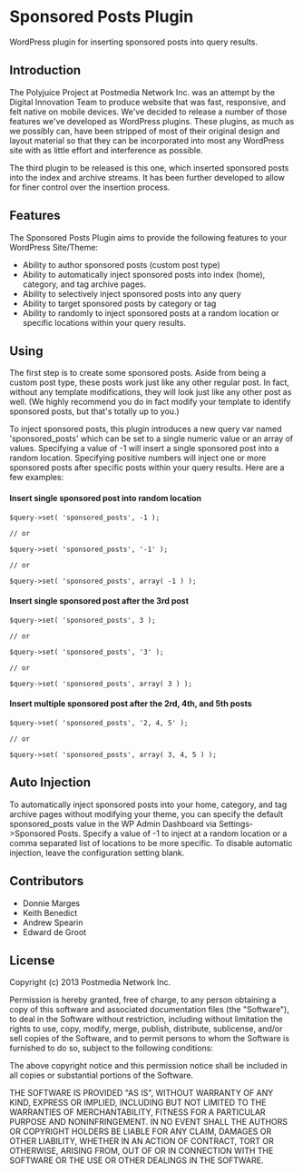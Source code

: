 # Sponsored Posts Plugin
WordPress plugin for inserting sponsored posts into query results.

## Introduction
The Polyjuice Project at Postmedia Network Inc. was an attempt by the Digital Innovation Team to produce website that was fast, responsive, and felt native on mobile devices.  We've decided to release a number of those features we've developed as WordPress plugins.  These plugins, as much as we possibly can, have been stripped of most of their original design and layout material so that they can be incorporated into most any WordPress site with as little effort and interference as possible.

The third plugin to be released is this one, which inserted sponsored posts into the index and archive streams.  It has been further developed to allow for finer control over the insertion process.

## Features

The Sponsored Posts Plugin aims to provide the following features to your WordPress Site/Theme:

* Ability to author sponsored posts (custom post type)
* Ability to automatically inject sponsored posts into index (home), category, and tag archive pages.
* Ability to selectively inject sponsored posts into any query
* Ability to target sponsored posts by category or tag
* Ability to randomly to inject sponsored posts at a random location or specific locations within your query results.

## Using

The first step is to create some sponsored posts.  Aside from being a custom post type, these posts work just like any other regular post.  In fact, without any template modifications, they will look just like any other post as well.  (We highly recommend you do in fact modify your template to identify sponsored posts, but that's totally up to you.)  

To inject sponsored posts, this plugin introduces a new query var named 'sponsored_posts' which can be set to a single numeric value or an array of values.  Specifying a value of -1 will insert a single sponsored post into a random location.  Specifying positive numbers will inject one or more sponsored posts after specific posts within your query results.  Here are a few examples:

#### Insert single sponsored post into random location

	$query->set( 'sponsored_posts', -1 );

	// or
	
	$query->set( 'sponsored_posts', '-1' );
	
	// or
	
	$query->set( 'sponsored_posts', array( -1 ) );

#### Insert single sponsored post after the 3rd post

	$query->set( 'sponsored_posts', 3 );

	// or

	$query->set( 'sponsored_posts', '3' );

	// or

	$query->set( 'sponsored_posts', array( 3 ) );


#### Insert multiple sponsored post after the 2rd, 4th, and 5th posts

	$query->set( 'sponsored_posts', '2, 4, 5' );

	// or

	$query->set( 'sponsored_posts', array( 3, 4, 5 ) );


## Auto Injection

To automatically inject sponsored posts into your home, category, and tag archive pages without modifying your theme, you can specify the default sponsored_posts value in the WP Admin Dashboard via Settings->Sponsored Posts.  Specify a value of -1 to inject at a random location or a comma separated list of locations to be more specific.  To disable automatic injection, leave the configuration setting blank.

## Contributors

* Donnie Marges
* Keith Benedict
* Andrew Spearin
* Edward de Groot

## License

Copyright (c) 2013 Postmedia Network Inc.

Permission is hereby granted, free of charge, to any person obtaining
a copy of this software and associated documentation files (the
"Software"), to deal in the Software without restriction, including
without limitation the rights to use, copy, modify, merge, publish,
distribute, sublicense, and/or sell copies of the Software, and to
permit persons to whom the Software is furnished to do so, subject to
the following conditions:

The above copyright notice and this permission notice shall be included
in all copies or substantial portions of the Software.

THE SOFTWARE IS PROVIDED "AS IS", WITHOUT WARRANTY OF ANY KIND,
EXPRESS OR IMPLIED, INCLUDING BUT NOT LIMITED TO THE WARRANTIES OF
MERCHANTABILITY, FITNESS FOR A PARTICULAR PURPOSE AND NONINFRINGEMENT.
IN NO EVENT SHALL THE AUTHORS OR COPYRIGHT HOLDERS BE LIABLE FOR ANY
CLAIM, DAMAGES OR OTHER LIABILITY, WHETHER IN AN ACTION OF CONTRACT,
TORT OR OTHERWISE, ARISING FROM, OUT OF OR IN CONNECTION WITH THE
SOFTWARE OR THE USE OR OTHER DEALINGS IN THE SOFTWARE.